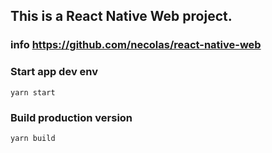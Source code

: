 ## This is a React Native Web project.

### info https://github.com/necolas/react-native-web

### Start app dev env

```
yarn start
```

### Build production version

```
yarn build
```